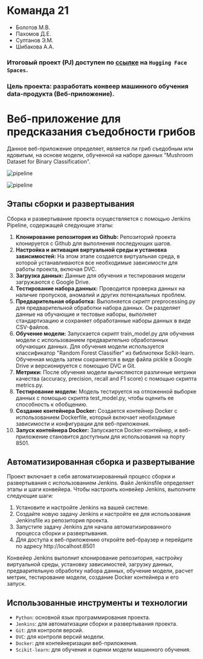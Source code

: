 # Команда 21
* Болотов М.В.
* Пахомов Д.Е.
* Султанов Э.М.
* Шибакова А.А.

### Итоговый проект (PJ) доступен по [ссылке](https://huggingface.co/spaces/Emil25/mlops_final_project) на ```Hugging Face Spaces```. 

### Цель проекта: разработать конвеер машинного обучения data-продукта (Веб-приложение).

# Веб-приложение для предсказания съедобности грибов

Данное веб-приложение определяет, является ли гриб съедобным или ядовитым, на основе модели, обученной на наборе данных "Mushroom Dataset for Binary Classification".

![pipeline](https://drive.google.com/uc?export=view&id=1rIlkQf-ZJLRWwECM978oiaD_IWBc9y3G)

![pipeline](https://drive.google.com/uc?export=view&id=1DJkfeyeKDUyPElrekVUId76dPzqwTx4Q)

## Этапы сборки и развертывания

Сборка и развертывание проекта осуществляется с помощью Jenkins Pipeline, содержащей следующие этапы:

1. **Клонирование репозитория из Github:** Репозиторий проекта клонируется с Github для выполнения последующих шагов.
2. **Настройка и активация виртуальной среды и установка зависимостей:** На этом этапе создается виртуальная среда, в которой устанавливаются все необходимые зависимости для работы проекта, включая DVC.
3. **Загрузка данных:** Данные для обучения и тестирования модели загружаются с Google Drive.
4. **Тестирование набора данных:** Проводится проверка данных на наличие пропусков, аномалий и других потенциальных проблем.
5. **Предварительная обработка:** Выполняется скрипт preprocessing.py для предварительной обработки набора данных. Он разделяет данные на обучающие и тестовые наборы, выполняет стандартизацию и сохраняет обработанные наборы данных в виде CSV-файлов.
6. **Обучение модели:** Запускается скрипт train_model.py для обучения модели с использованием предварительно обработанных обучающих данных. Для обучения модели используется классификатор "Random Forest Classifier" из библиотеки Scikit-learn. Обученная модель затем сохраняется в виде файла pickle в Google Drive и версионируется с помощью DVC и Git.
7. **Метрики:** После обучения модели вычисляются различные метрики качества (accuracy, precision, recall and F1 score) с помощью скрипта metrics.py.
8. **Тестирование модели:** Модель тестируется на отложенной выборке данных с помощью скрипта test_model.py, чтобы оценить ее способность к обобщению.
9. **Создание контейнера Docker:** Создается контейнер Docker с использованием Dockerfile, который включает необходимые зависимости и конфигурации для веб-приложения.
10. **Запуск контейнера Docker:** Запускается Docker-контейнер, и веб-приложение становится доступным для использования на порту 8501.

## Автоматизированная сборка и развертывание

Проект включает в себя автоматизированный процесс сборки и развертывания с использованием Jenkins. Файл Jenkinsfile определяет этапы и шаги конвейера. Чтобы настроить конвейер Jenkins, выполните следующие шаги:

1. Установите и настройте Jenkins на вашей системе.
2. Создайте новую задачу Jenkins и настройте ее для использования Jenkinsfile из репозитория проекта.
3. Запустите задачу Jenkins для начала автоматизированного процесса сборки и развертывания.
4. Для доступа к веб-приложению откройте веб-браузер и перейдите по адресу http://localhost:8501

Конвейер Jenkins выполнит клонирование репозитория, настройку виртуальной среды, установку зависимостей, загрузку данных, предварительную обработку набора данных, обучение модели, расчет метрик, тестирование модели, создание Docker контейнера и его запуск.

## Использованные инструменты и технологии

- ```Python```: основной язык программирования проекта.
- ```Jenkins```: для автоматизации сборки и развертывания проекта.
- ```Git```: для контроля версий.
- ```DVC```: для контроля версий модели.
- ```Docker```: для контейнеризации веб-приложения.
- ```Scikit-learn```: для обучения и оценки модели машинного обучения.
